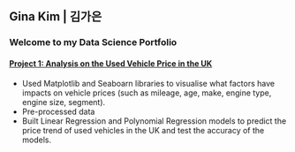 ## Gina Kim | 김가은 
### Welcome to my Data Science Portfolio

#### [Project 1: Analysis on the Used Vehicle Price in the UK](https://github.com/k-gina/python_study/blob/main/studygroup_intermediate/analysis_on_used_vehicle_price.ipynb)
- Used Matplotlib and Seaboarn libraries to visualise what factors have impacts on vehicle prices (such as mileage, age, make, engine type, engine size, segment).
- Pre-processed data 
- Built Linear Regression and Polynomial Regression models to predict the price trend of used vehicles in the UK and test the accuracy of the models.

